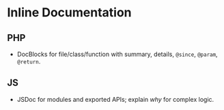 # Inline Documentation

## PHP
- DocBlocks for file/class/function with summary, details, `@since`, `@param`, `@return`.
## JS
- JSDoc for modules and exported APIs; explain *why* for complex logic.
